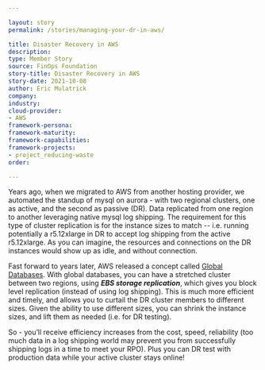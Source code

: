 ```yaml
---

layout: story
permalink: /stories/managing-your-dr-in-aws/

title: Disaster Recovery in AWS
description:
type: Member Story
source: FinOps Foundation
story-title: Disaster Recovery in AWS
story-date: 2021-10-08
author: Eric Mulatrick
company: 
industry: 
cloud-provider: 
- AWS
framework-persona:
framework-maturity:
framework-capabilities:
framework-projects:
- project_reducing-waste
order:

---
```


Years ago, when we migrated to AWS from another hosting provider, we automated the standup of mysql on aurora - with two regional clusters, one as active, and the second as passive (DR).  Data replicated from one region to another leveraging native mysql log shipping.  The requirement for this type of cluster replication is for the instance sizes to match -- i.e. running potentially a r5.12xlarge in DR to accept log shipping from the active r5.12xlarge.  As you can imagine, the resources and connections on the DR instances would show up as idle, and without connection. 

Fast forward to years later, AWS released a concept called [Global Databases](https://docs.aws.amazon.com/AmazonRDS/latest/AuroraUserGuide/aurora-global-database-getting-started.html).  With global databases, you can have a stretched cluster between two regions, using _**EBS storage replication**_, which gives you block level replication (instead of using log shipping).  This is much more efficient and timely, and allows you to curtail the DR cluster members to different sizes.  Given the ability to use different sizes, you can shrink the instance sizes, and lift them as needed (i.e. for DR testing).  

So - you’ll receive efficiency increases from the cost, speed, reliability (too much data in a log shipping world may prevent you from successfully shipping logs in a time to meet your RPO).  Plus you can DR test with production data while your active cluster stays online!

